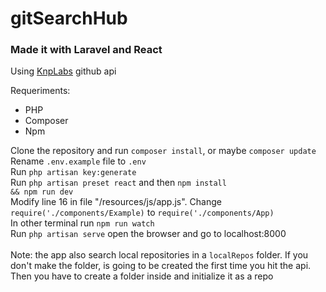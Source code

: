 <h1>gitSearchHub</h1>
<h3>Made it with Laravel and React</h3>
<p>Using <a href=''>KnpLabs</a> github api<br></p>

Requeriments:
- PHP
- Composer
- Npm

Clone the repository and run <code>composer install</code>, or maybe <code>composer update</code><br>
Rename <code>.env.example</code> file to <code>.env</code><br>
Run <code>php artisan key:generate</code><br>
Run <code>php artisan preset react</code> and then <code>npm install && npm run dev</code><br>
Modify line 16 in file "/resources/js/app.js". Change <code>require('./components/Example)</code> to <code>require('./components/App)</code><br>
In other terminal run <code>npm run watch</code>
<br>
Run <code>php artisan serve</code> open the browser and go to localhost:8000
<br>
<br>
Note: the app also search local repositories in a <code>localRepos</code> folder. If you don't make the folder, is going to be created the first time you hit the api. Then you have to create a folder inside and initialize it as a repo

